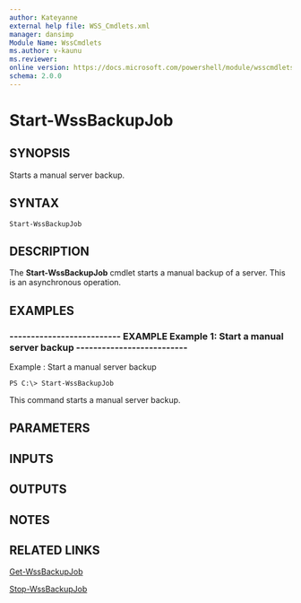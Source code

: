```yaml
---
author: Kateyanne
external help file: WSS_Cmdlets.xml
manager: dansimp
Module Name: WssCmdlets
ms.author: v-kaunu
ms.reviewer: 
online version: https://docs.microsoft.com/powershell/module/wsscmdlets/start-wssbackupjob?view=windowsserver2012-ps&wt.mc_id=ps-gethelp
schema: 2.0.0
---
```


# Start-WssBackupJob

## SYNOPSIS
Starts a manual server backup.

## SYNTAX

```
Start-WssBackupJob
```

## DESCRIPTION
The **Start-WssBackupJob** cmdlet starts a manual backup of a server.
This is an asynchronous operation.

## EXAMPLES

### -------------------------- EXAMPLE Example 1: Start a manual server backup -------------------------- 
Example : Start a manual server backup
```
PS C:\> Start-WssBackupJob
```

This command starts a manual server backup.

## PARAMETERS

## INPUTS

## OUTPUTS

## NOTES

## RELATED LINKS

[Get-WssBackupJob](./Get-WssBackupJob.md)

[Stop-WssBackupJob](./Stop-WssBackupJob.md)

